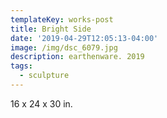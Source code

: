 ```yaml
---
templateKey: works-post
title: Bright Side
date: '2019-04-29T12:05:13-04:00'
image: /img/dsc_6079.jpg
description: earthenware. 2019
tags:
  - sculpture
---
```

16 x 24 x 30 in.
